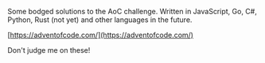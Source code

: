 Some bodged solutions to the AoC challenge. Written in JavaScript, Go, C#, Python, Rust (not yet) and other languages in the future.

[https://adventofcode.com/](https://adventofcode.com/)

Don't judge me on these!